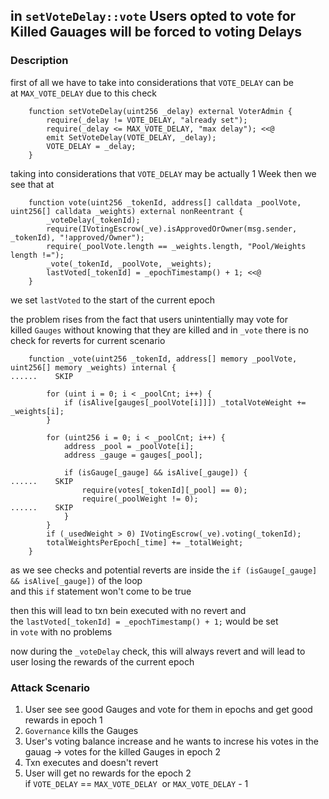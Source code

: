 ## in `setVoteDelay::vote` Users opted to vote for Killed Gauages will be forced to voting Delays

### Description

first of all we have to take into considerations that `VOTE_DELAY` can be at `MAX_VOTE_DELAY` due to this check

```solidity
    function setVoteDelay(uint256 _delay) external VoterAdmin {
        require(_delay != VOTE_DELAY, "already set");
        require(_delay <= MAX_VOTE_DELAY, "max delay"); <<@
        emit SetVoteDelay(VOTE_DELAY, _delay);
        VOTE_DELAY = _delay;
    }
```

taking into considerations that `VOTE_DELAY` may be actually 1 Week then we see that at

```solidity
    function vote(uint256 _tokenId, address[] calldata _poolVote, uint256[] calldata _weights) external nonReentrant {
        _voteDelay(_tokenId);
        require(IVotingEscrow(_ve).isApprovedOrOwner(msg.sender, _tokenId), "!approved/Owner");
        require(_poolVote.length == _weights.length, "Pool/Weights length !=");
        _vote(_tokenId, _poolVote, _weights);
        lastVoted[_tokenId] = _epochTimestamp() + 1; <<@
    }
```

we set `lastVoted` to the start of the current epoch

the problem rises from the fact that users unintentially may vote for killed `Gauges` without knowing that they are killed and in `_vote` there is no check for reverts for current scenario

```solidity
    function _vote(uint256 _tokenId, address[] memory _poolVote, uint256[] memory _weights) internal {
......    SKIP

        for (uint i = 0; i < _poolCnt; i++) {
            if (isAlive[gauges[_poolVote[i]]]) _totalVoteWeight += _weights[i];
        }

        for (uint256 i = 0; i < _poolCnt; i++) {
            address _pool = _poolVote[i];
            address _gauge = gauges[_pool];

            if (isGauge[_gauge] && isAlive[_gauge]) {
......    SKIP
                require(votes[_tokenId][_pool] == 0);
                require(_poolWeight != 0);
......    SKIP
            }
        }
        if (_usedWeight > 0) IVotingEscrow(_ve).voting(_tokenId);
        totalWeightsPerEpoch[_time] += _totalWeight;
    }
```

as we see checks and potential reverts are inside the `if (isGauge[_gauge] && isAlive[_gauge])` of the loop  
and this `if` statement won't come to be true

then this will lead to txn bein executed with no revert and the `lastVoted[_tokenId] = _epochTimestamp() + 1;` would be set in `vote` with no problems

now during the `_voteDelay` check, this will always revert and will lead to user losing the rewards of the current epoch

### Attack Scenario

1. User see see good Gauges and vote for them in epochs and get good rewards in epoch 1
2. `Governance` kills the Gauges
3. User's voting balance increase and he wants to increse his votes in the gauag -> votes for the killed Gauges in epoch 2
4. Txn executes and doesn't revert
5. User will get no rewards for the epoch 2 if `VOTE_DELAY` == `MAX_VOTE_DELAY` 
   or `MAX_VOTE_DELAY` - 1
   